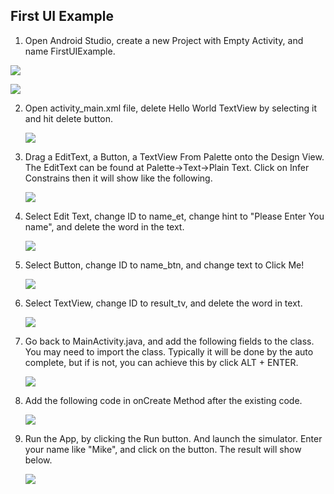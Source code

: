 ## First UI Example



1.  Open Android Studio, create a new Project with Empty Activity, and name FirstUIExample.

   ![](Picture1.png)

   ![](Picture1-1.png)

   

2. Open activity_main.xml file, delete Hello World TextView by selecting it and hit delete button.

   ![](Picture2.png)

   

3. Drag a EditText, a Button, a TextView From Palette onto the Design View. The EditText can be found at Palette->Text->Plain Text. Click on Infer Constrains then it will show like the following.

   ![](Picture3.png)

   

4. Select Edit Text, change ID to name_et, change hint to "Please Enter You name", and delete the word in the text.

   ![](Picture4.png)

   

5. Select Button, change ID to name_btn, and change text to Click Me!

   ![](Picture5.png)

   

6. Select TextView, change ID to result_tv, and delete the word in text. 

   ![](Picture6.png)

   

7. Go back to MainActivity.java, and add the following fields to the class. You may need to import the class. Typically it will be done by the auto complete, but if is not, you can achieve this by click ALT + ENTER. 

   ![](Picture7.png)

   

8. Add the following code in onCreate Method after the existing code. 

   ![](Picture8.png)

   

9. Run the App, by clicking the Run button. And launch the simulator. Enter your name like "Mike", and click on the button. The result will show below. 

   ![](Picture9.png)

